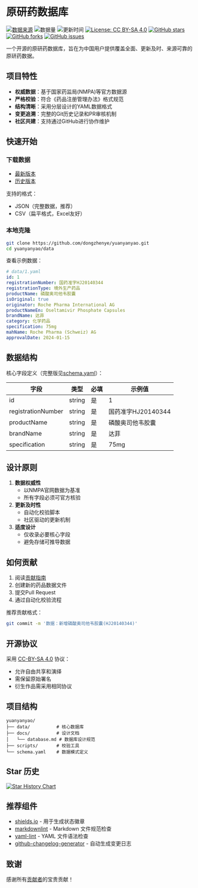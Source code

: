 # 原研药数据库

[![数据来源](https://img.shields.io/badge/数据来源-NMPA-blue)](https://www.nmpa.gov.cn/)
![数据量](https://img.shields.io/github/directory-file-count/dongzhenye/yuanyanyao/data?label=数据量&type=file)
![更新时间](https://img.shields.io/github/last-commit/dongzhenye/yuanyanyao?label=更新)
[![License: CC BY-SA 4.0](https://img.shields.io/badge/License-CC%20BY--SA%204.0-lightgrey.svg)](https://creativecommons.org/licenses/by-sa/4.0/)
[![GitHub stars](https://img.shields.io/github/stars/dongzhenye/yuanyanyao)](https://github.com/dongzhenye/yuanyanyao/stargazers)
[![GitHub forks](https://img.shields.io/github/forks/dongzhenye/yuanyanyao)](https://github.com/dongzhenye/yuanyanyao/network)
[![GitHub issues](https://img.shields.io/github/issues/dongzhenye/yuanyanyao)](https://github.com/dongzhenye/yuanyanyao/issues)

一个开源的原研药数据库，旨在为中国用户提供覆盖全面、更新及时、来源可靠的原研药数据。

## 项目特性

- **权威数据**：基于国家药监局(NMPA)等官方数据源
- **严格校验**：符合《药品注册管理办法》格式规范
- **结构清晰**：采用分层设计的YAML数据格式
- **变更追溯**：完整的Git历史记录和PR审核机制
- **社区共建**：支持通过GitHub进行协作维护

## 快速开始

### 下载数据

- [最新版本](https://github.com/dongzhenye/yuanyanyao/releases/latest)
- [历史版本](https://github.com/dongzhenye/yuanyanyao/releases)

支持的格式：

- JSON（完整数据，推荐）
- CSV（扁平格式，Excel友好）

### 本地克隆

```bash
git clone https://github.com/dongzhenye/yuanyanyao.git
cd yuanyanyao/data
```

查看示例数据：

```yaml
# data/1.yaml
id: 1
registrationNumber: 国药准字HJ20140344
registrationType: 境外生产药品
productName: 磷酸奥司他韦胶囊
isOriginal: true
originator: Roche Pharma International AG
productNameEn: Oseltamivir Phosphate Capsules
brandName: 达菲
category: 化学药品
specification: 75mg
mahName: Roche Pharma (Schweiz) AG
approvalDate: 2024-01-15
```

## 数据结构

核心字段定义（完整版见[schema.yaml](schema.yaml)）：

| 字段                | 类型     | 必填 | 示例值                  |
|---------------------|----------|------|-------------------------|
| id                 | string  | 是   | 1                      |
| registrationNumber | string  | 是   | 国药准字HJ20140344     |
| productName        | string  | 是   | 磷酸奥司他韦胶囊       |
| brandName          | string  | 是   | 达菲                   |
| specification      | string  | 是   | 75mg                   |

## 设计原则

1. **数据权威性**
   - 以NMPA官网数据为基准
   - 所有字段必须可官方核验
2. **更新及时性**
   - 自动化校验脚本
   - 社区驱动的更新机制
3. **适度设计**
   - 仅收录必要核心字段
   - 避免存储可推导数据

## 如何贡献

1. 阅读[贡献指南](CONTRIBUTING.md)
2. 创建新的药品数据文件
3. 提交Pull Request
4. 通过自动化校验流程

推荐贡献格式：
```bash
git commit -m '数据：新增磷酸奥司他韦胶囊(HJ20140344)'
```

## 开源协议

采用 [CC-BY-SA 4.0](LICENSE) 协议：

- 允许自由共享和演绎
- 需保留原始署名
- 衍生作品需采用相同协议

## 项目结构

```
yuanyanyao/
├── data/          # 核心数据库
├── docs/          # 设计文档
│   └── database.md # 数据库设计规范
├── scripts/       # 校验工具
└── schema.yaml    # 数据模式定义
```

## Star 历史

[![Star History Chart](https://api.star-history.com/svg?repos=dongzhenye/yuanyanyao&type=Date)](https://star-history.com/#dongzhenye/yuanyanyao&Date)

## 推荐组件

- [shields.io](https://shields.io/) - 用于生成状态徽章
- [markdownlint](https://github.com/DavidAnson/markdownlint) - Markdown 文件规范检查
- [yaml-lint](https://github.com/adrienverge/yamllint) - YAML 文件语法检查
- [github-changelog-generator](https://github.com/github-changelog-generator/github-changelog-generator) - 自动生成变更日志

## 致谢

感谢所有[贡献者](https://github.com/dongzhenye/yuanyanyao/graphs/contributors)的宝贵贡献！
